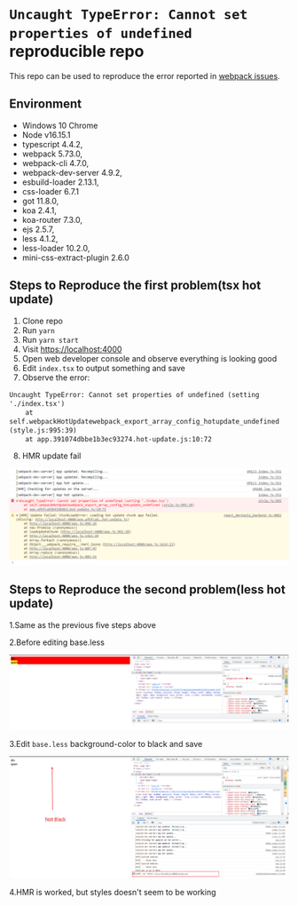 # `Uncaught TypeError: Cannot set properties of undefined` reproducible repo

This repo can be used to reproduce the error reported in [webpack issues](https://github.com/webpack/webpack/issues/15988).

## Environment

- Windows 10 Chrome
- Node v16.15.1
- typescript 4.4.2,
- webpack 5.73.0,
- webpack-cli 4.7.0,
- webpack-dev-server 4.9.2,
- esbuild-loader 2.13.1,
- css-loader 6.7.1
- got 11.8.0,
- koa 2.4.1,
- koa-router 7.3.0,
- ejs 2.5.7,
- less 4.1.2,
- less-loader 10.2.0,
- mini-css-extract-plugin 2.6.0

## Steps to Reproduce the first problem(tsx hot update)

1. Clone repo
2. Run `yarn`
3. Run `yarn start`
4. Visit <https://localhost:4000>
5. Open web developer console and observe everything is looking good
6. Edit `index.tsx` to output something and save
7. Observe the error:

```
Uncaught TypeError: Cannot set properties of undefined (setting './index.tsx')
    at self.webpackHotUpdatewebpack_export_array_config_hotupdate_undefined (style.js:995:39)
    at app.391074dbbe1b3ec93274.hot-update.js:10:72
```

8. HMR update fail

![Screenshot of the error](./image/tsx-update-fail.png)

## Steps to Reproduce the second problem(less hot update)

1.Same as the previous five steps above

2.Before editing base.less

![Screenshot of the before edit](./image/before-update-less.png)

3.Edit `base.less` background-color to black and save

![Screenshot of the after edit](./image/after-update-less.png)

4.HMR is worked, but styles doesn't seem to be working
